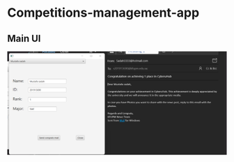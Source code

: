 # Competitions-management-app
## Main UI
![Selection customization](./imgs-demo/send-congrats-email.png)
